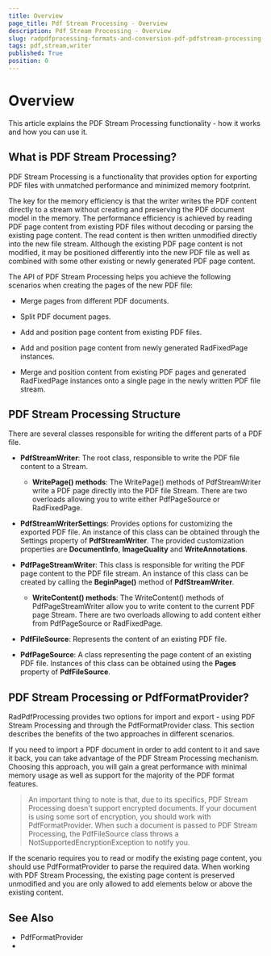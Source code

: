 ```yaml
---
title: Overview
page_title: Pdf Stream Processing - Overview
description: Pdf Stream Processing - Overview
slug: radpdfprocessing-formats-and-conversion-pdf-pdfstream-processing-overview
tags: pdf,stream,writer
published: True
position: 0
---
```


# Overview

This article explains the PDF Stream Processing functionality - how it works and how you can use it.


## What is PDF Stream Processing?

PDF Stream Processing is a functionality that provides option for exporting PDF files with unmatched performance and minimized memory footprint. 

The key for the memory efficiency is that the writer writes the PDF content directly to a stream without creating and preserving the PDF document model in the memory. The performance efficiency is achieved by reading PDF page content from existing PDF files without decoding or parsing the existing page content. The read content is then written unmodified directly into the new file stream. Although the existing PDF page content is not modified, it may be positioned differently into the new PDF file as well as combined with some other existing or newly generated PDF page content. 

The API of PDF Stream Processing helps you achieve the following scenarios when creating the pages of the new PDF file:

- Merge pages from different PDF documents.

- Split PDF document pages.

- Add and position page content from existing PDF files.

- Add and position page content from newly generated RadFixedPage instances.

- Merge and position content from existing PDF pages and generated RadFixedPage instances onto a single page in the newly written PDF file stream.


## PDF Stream Processing Structure

There are several classes responsible for writing the different parts of a PDF file.

* **PdfStreamWriter**: The root class, responsible to write the PDF file content to a Stream.

	* **WritePage() methods**: The WritePage() methods of PdfStreamWriter write a PDF page directly into the PDF file Stream. There are two overloads allowing you to write either PdfPageSource or RadFixedPage.
	
* **PdfStreamWriterSettings**: Provides options for customizing the exported PDF file. An instance of this class can be obtained through the Settings property of **PdfStreamWriter**. The provided customization properties are **DocumentInfo**, **ImageQuality** and **WriteAnnotations**.


* **PdfPageStreamWriter**: This class is responsible for writing the PDF page content to the PDF file stream. An instance of this class can be created by calling the **BeginPage()** method of **PdfStreamWriter**.

	* **WriteContent() methods**: The WriteContent() methods of PdfPageStreamWriter allow you to write content to the current PDF page Stream. There are two overloads allowing to add content either from PdfPageSource or RadFixedPage.

* **PdfFileSource**: Represents the content of an existing PDF file.

* **PdfPageSource**: A class representing the page content of an existing PDF file. Instances of this class can be obtained using the **Pages** property of **PdfFileSource**.


## PDF Stream Processing or PdfFormatProvider?

RadPdfProcessing provides two options for import and export - using PDF Stream Processing and through the PdfFormatProvider class. This section describes the benefits of the two approaches in different scenarios. 

If you need to import a PDF document in order to add content to it and save it back, you can take advantage of the PDF Stream Processing mechanism. Choosing this approach, you will gain a great performance with minimal memory usage as well as support for the majority of the PDF format features. 

>An important thing to note is that, due to its specifics, PDF Stream Processing doesn't support encrypted documents. If your document is using some sort of encryption, you should work with PdfFormatProvider. When such a document is passed to PDF Stream Processing, the PdfFileSource class throws a NotSupportedEncryptionException to notify you.

If the scenario requires you to read or modify the existing page content, you should use PdfFormatProvider to parse the required data. When working with PDF Stream Processing, the existing page content is preserved unmodified and you are only allowed to add elements below or above the existing content. 

## See Also

* PdfFormatProvider
* 